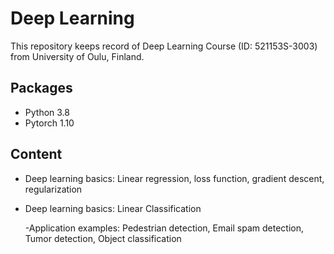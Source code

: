 # Deep Learning

This repository keeps record of Deep Learning Course (ID: 521153S-3003) from University of Oulu, Finland.

## Packages

- Python 3.8
- Pytorch 1.10

## Content

- Deep learning basics: Linear regression, loss function, gradient descent, regularization

- Deep learning basics: Linear Classification 

  -Application examples: Pedestrian detection, Email spam detection, Tumor detection, Object classification
